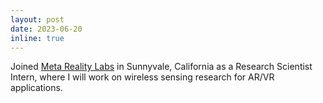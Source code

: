 ```yaml
---
layout: post
date: 2023-06-20
inline: true
---
```


Joined [Meta Reality Labs](https://about.meta.com/realitylabs/) in Sunnyvale, California as a Research Scientist Intern, where I will work on wireless sensing research for AR/VR applications.
